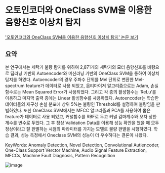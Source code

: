 # 오토인코더와 OneClass SVM을 이용한 음향신호 이상치 탐지

['오토인코더와 OneClass SVM을 이용한 음향신호 이상치 탐지' 논문 보기](https://drive.google.com/file/d/1RHWmiwUu88hMRMgrtAOVEPF2x3jQRYXz/view?usp=sharing)

## 요약
본 연구에서는 세탁기 불량 탐지를 위하여 2,871개의 세탁기의 모터 음향신호를 바탕으로 딥러닝 기반의 Autoencoder와 머신러닝 기반의 OneClass SVM을 통하여 이상치 탐지를 하였다. Autoencoder의 경우 주파수 단위를 Mel 단위로 변환한 Mel-spectrum feature가 데이터로 사용 되었고, 옵티마이저 알고리즘으로는 Adam, 손실함수로는 Mean Squared Error가 사용되었다. 그리고 각 층의 활성함수는 ‘ReLu’를 이용하고 마지막 출력 층에는 Linear 활성함수를 사용하였다. Autoencoder는 학습한 데이터들의 재구성 손실 분포에 상위 5%는 불량인 Threshold를 설정하여 불량임을 판별하였다. 또한 OneClass SVM에서는 MFCC 알고리즘과 PCA를 사용하여 뽑은 feature가 데이터로 사용 되었고, 커널함수를 RBF로 두고 커널 감마계수와 오차 상한 계수를 변수로 두었다. 그 후 정상 Validation Data를 이용해 성능 확인을 했을 때 모두 정상이라고 잘 판별하는 시점의 파라미터를 가지는 모델로 불량 판별을 시행하였다. 학습 결과, 성능 측정에서 Oneclass SVM의 성능이 더 우수하다는 결론이 나왔다.

KeyWords: Anomaly Detection, Novel Detection, Convolutional Autiencoder, One-Class Support Verctor Machine, Audio Signal Feature Extraction, MFCCs, Machine Fault Diagnosis, Pattern Recognition

![image](https://user-images.githubusercontent.com/75656845/227200197-b74b3c25-bb65-4246-a0ab-35d63d15e6d8.png)
